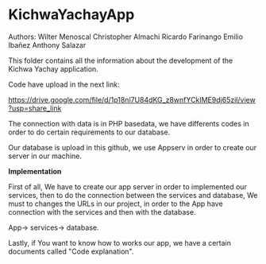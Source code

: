 # KichwaYachayApp
Authors: Wilter Menoscal
         Christopher Almachi
         Ricardo Farinango
         Emilio Ibañez
         Anthony Salazar
    
This folder contains all the information about the development of the Kichwa Yachay application.

Code have upload in the next link:

https://drive.google.com/file/d/1p18nl7U84dKG_z8wnfYCkIME9dj65zil/view?usp=share_link

The connection with data is in PHP basedata, we have differents codes in order to do certain requirements to our database.

Our database is upload in this github, we use Appserv in order to create our server in our machine.

**Implementation**

First of all, We have to create our app server in order to implemented our services, then to do the connection between the services and database,
We must to changes the URLs in our project, in order to the App have connection with the services and then with the database.

App-> services-> database.

Lastly, if You want to know how to works our app, we have a certain documents called "Code explanation".
